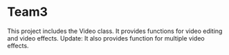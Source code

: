Team3
=====
This project includes the Video class.
It provides functions for video editing and video effects.
Update: It also provides function for multiple video effects.